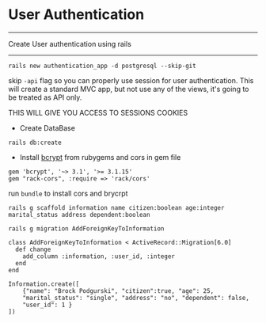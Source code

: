 # User Authentication

---

Create User authentication using rails

---

```
rails new authentication_app -d postgresql --skip-git
```

skip `-api` flag so you can properly use session for user authentication. This will create
a standard MVC app, but not use any of the views, it's going to be treated as API only.

THIS WILL GIVE YOU ACCESS TO SESSIONS COOKIES

- Create DataBase

```
rails db:create
```

- Install [bcrypt](https://rubygems.org/gems/bcrypt) from rubygems and cors in gem file

```
gem 'bcrypt', '~> 3.1', '>= 3.1.15'
gem "rack-cors", :require => 'rack/cors'
```

run `bundle` to install cors and brycrpt

```
rails g scaffold information name citizen:boolean age:integer marital_status address dependent:boolean
```

```
rails g migration AddForeignKeyToInformation
```

```
class AddForeignKeyToInformation < ActiveRecord::Migration[6.0]
  def change
    add_column :information, :user_id, :integer
  end
end

```

```
Information.create([
    {"name": "Brock Podgurski", "citizen":true, "age": 25,
    "marital_status": "single", "address": "no", "dependent": false,
    "user_id": 1 }
])
```
